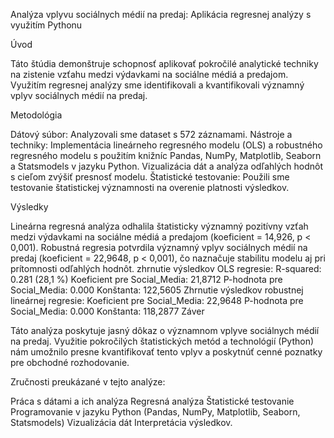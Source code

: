 Analýza vplyvu sociálnych médií na predaj: Aplikácia regresnej analýzy s využitím Pythonu

Úvod

Táto štúdia demonštruje schopnosť aplikovať pokročilé analytické techniky na zistenie vzťahu medzi výdavkami na sociálne médiá a predajom. Využitím regresnej analýzy sme identifikovali a kvantifikovali významný vplyv sociálnych médií na predaj.

Metodológia

Dátový súbor: Analyzovali sme dataset s 572 záznamami.
Nástroje a techniky:
Implementácia lineárneho regresného modelu (OLS) a robustného regresného modelu s použitím knižníc Pandas, NumPy, Matplotlib, Seaborn a Statsmodels v jazyku Python.
Vizualizácia dát a analýza odľahlých hodnôt s cieľom zvýšiť presnosť modelu.
Štatistické testovanie: Použili sme testovanie štatistickej významnosti na overenie platnosti výsledkov.

Výsledky

Lineárna regresná analýza odhalila štatisticky významný pozitívny vzťah medzi výdavkami na sociálne médiá a predajom (koeficient = 14,926, p < 0,001).
Robustná regresia potvrdila významný vplyv sociálnych médií na predaj (koeficient = 22,9648, p < 0,001), čo naznačuje stabilitu modelu aj pri prítomnosti odľahlých hodnôt.
zhrnutie výsledkov OLS regresie:
R-squared: 0.281 (28,1 %)
Koeficient pre Social_Media: 21,8712
P-hodnota pre Social_Media: 0.000
Konštanta: 122,5605
Zhrnutie výsledkov robustnej lineárnej regresie:
Koeficient pre Social_Media: 22,9648
P-hodnota pre Social_Media: 0.000
Konštanta: 118,2877
Záver

Táto analýza poskytuje jasný dôkaz o významnom vplyve sociálnych médií na predaj. Využitie pokročilých štatistických metód a technológií (Python) nám umožnilo presne kvantifikovať tento vplyv a poskytnúť cenné poznatky pre obchodné rozhodovanie.

Zručnosti preukázané v tejto analýze:

Práca s dátami a ich analýza
Regresná analýza
Štatistické testovanie
Programovanie v jazyku Python (Pandas, NumPy, Matplotlib, Seaborn, Statsmodels)
Vizualizácia dát
Interpretácia výsledkov.
